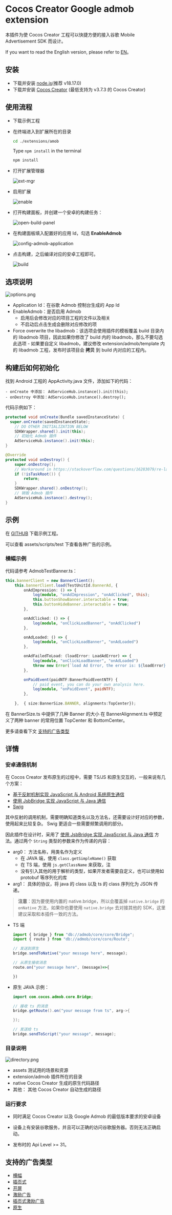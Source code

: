 # Cocos Creator Google admob extension

本插件为使 Cocos Creator 工程可以快捷方便的接入谷歌 Mobile Advertisement SDK 而设计。

If you want to read the English version, please refer to [EN](../en/README.md)。

## 安装

- 下载并安装 [node.js](https://nodejs.org/en)(推荐 v18.17.0)
- 下载并安装 [Cocos Creator](https://www.cocos.com/en) (最低支持为 v3.7.3 的 Cocos Creator)

## 使用流程

- 下载示例工程
- 在终端进入到扩展所在的目录

    ```bash
    cd ./extensions/amob
    ```

    Type `npm install` in the terminal

    ```bash
    npm install
    ```

- 打开扩展管理器

    ![ext-mgr](../img/ext-mgr.png)

- 启用扩展

    ![enable](../img/enable.png)

- 打开构建面板，并创建一个安卓的构建任务：

    ![open-build-panel](../img/open-build-panel.png)

- 在构建面板填入配置好的应用 Id，勾选 **EnableAdmob**
  
    ![config-admob-application](../img/config-admob-application.png)

- 点击构建，之后编译对应的安卓工程即可。

    ![build](../img/build.png)

## 选项说明

![options.png](./../img/options.png)

- Application Id：在谷歌 Admob 控制台生成的 App Id
- EnableAdmob：是否启用 Admob
  - 启用后会修改对应的项目工程的文件以及相关
  - 不启动后点击生成会删除对应修改的项  
- Force overwrite the libadmob：该选项会使用插件的模板覆盖 build 目录内的 libadmob 项目，因此如果你修改了 build 内的 libadmob，那么不要勾选此选项
      - 如果要自定义 libadmob，建议修改 extension/admob/template 内的 libadmob 工程，发布时该项目会 **拷贝** 到 build 内对应的工程内。

## 构建后如何初始化

找到 Android 工程的 AppActivity.java 文件，添加如下的代码：

    - onCreate 中添加： AdServiceHub.instance().init(this);
    - onDestroy 中添加：AdServiceHub.instance().destroy();

代码示例如下：

```java
protected void onCreate(Bundle savedInstanceState) {
  super.onCreate(savedInstanceState);
    // DO OTHER INITIALIZATION BELOW
    SDKWrapper.shared().init(this);
    // 初始化 Admob 插件
    AdServiceHub.instance().init(this);
}

@Override
protected void onDestroy() {
    super.onDestroy();
    // Workaround in https://stackoverflow.com/questions/16283079/re-launch-of-activity-on-home-button-but-only-the-first-time/16447508
    if (!isTaskRoot()) {
        return;
    }
    SDKWrapper.shared().onDestroy();        
    // 销毁 Admob 插件
    AdServiceHub.instance().destroy();    
}
```

## 示例

在 [GITHUB](https://github.com/cocos/cocos-google-admob) 下载示例工程。

可以查看 assets/scripts/test 下查看各种广告的示例。

### 横幅示例

代码请参考 AdmobTestBanner.ts：

```ts
this.bannerClient = new BannerClient();
    this.bannerClient.load(TestUnitId.BannerAd, {
        onAdImpression: () => {
            log(module, "onAdImpression", "onAdClicked", this);
            this.buttonShowBanner.interactable = true;
            this.buttonHideBanner.interactable = true;
        },

        onAdClicked: () => {
            log(module, "onClickLoadBanner", "onAdClicked")
        },

        onAdLoaded: () => {
            log(module, "onClickLoadBanner", "onAdLoaded")
        },

        onAdFailedToLoad: (loadError: LoadAdError) => {
            log(module, "onClickLoadBanner", "onAdLoaded")
            throw new Error(`load Ad Error, the error is: ${loadError}.`);
        },

        onPaidEvent(paidNTF:BannerPaidEventNTF) {
            // paid event, you can do your own analysis here.
            log(module, "onPaidEvent", paidNTF);                
        },
        
    },  { size:BannerSize.BANNER, alignments:TopCenter});
```

在 BannerSize.ts 中提供了几种 Banner 的大小
在 BannerAlignment.ts 中预定义了两种 banner 的常用位置 TopCenter 和 BottomCenter。

更多请查看下文 [支持的广告类型](#支持的广告类型)

## 详情

### 安卓通信机制

在 Cocos Creator 发布原生的过程中，需要 TS/JS 和原生交互的，一般来说有几个方案：

- [基于反射机制实现 JavaScript 与 Android 系统原生通信](https://docs.cocos.com/creator/manual/zh/advanced-topics/java-reflection.html)
- [使用 JsbBridge 实现 JavaScript 与 Java 通信](https://docs.cocos.com/creator/manual/zh/advanced-topics/js-java-bridge.html)
- [Swig](https://docs.cocos.com/creator/manual/zh/advanced-topics/jsb-swig.html)

其中反射的调用机制，需要明确知道类名以及方法名，还需要设计好对应的参数，使用起来比较复杂。
Swig 更适合一些需要频繁调用的部分。

因此插件在设计时，采用了 [使用 JsbBridge 实现 JavaScript 与 Java 通信](https://docs.cocos.com/creator/manual/zh/advanced-topics/js-java-bridge.html) 方法。通过两个 `String` 类型的参数来作为传递的内容：

- arg0： 方法名称，用类名作为定义
  - 在 JAVA 端，使用 `class.getSimpleName()` 获取
  - 在 TS  端，使用 `js.getClassName` 来获取，注
  - 没有引入其他的用于解析的类型，如果开发者需要自定义，也可以使用如 protobuf 等序列化的库
- arg1： 具体的协议，将 java 的 class 以及 ts 的 class 序列化为 JSON 传递。  

> **注意**：因为要使用内置的 native.bridge，所以会覆盖掉 `native.bridge` 的 `onNative` 方法，如果你也要使用 `native.bridge` 去对接其他的 SDK，这里建议采取和本插件一致的方法。

- TS 端

    ```ts
    import { bridge } from "db://admob/core/core/Bridge";
    import { route } from "db://admob/core/core/Route";

    // 发送到原生
    bridge.sendToNative("your message here", message);

    // 从原生接收消息
    route.on("your message here", (message)=>{

    })

    ```

- 原生 JAVA 示例：

    ```java
    import com.cocos.admob.core.Bridge;

    // 接收 ts 的消息
    bridge.getRoute().on("your message from ts", arg->{

    });

    // 发送给 ts
    bridge.sendToScript("your message", message);
    ```

### 目录说明

![directory.png](./../img/directory.png)

- assets 测试用的场景和资源
- extension/admob 插件所在的目录
- native Cocos Creator 生成的原生代码路径
- 其他： 其他 Cocos Creator 自动生成的路径

### 运行要求

- 同时满足 Cocos Creator 以及 Google Admob 的最低版本要求的安卓设备

- 设备上有安装谷歌服务，并且可以正确的访问谷歌服务器。否则无法正确启动。

- 发布时的 Api Level  >= 31。

## 支持的广告类型

- [横幅](./Banner.md)
- [插页式](./Interstitial.md)
- [开屏](./AppOpenAd.md)
- [激励广告](./Rewarded.md)
- [插页式激励广告](./InterstistualRewadedAd.md)
- [原生](./NativeAd.md)
